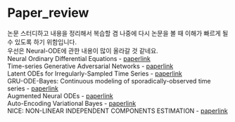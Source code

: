 # Paper_review
논문 스터디하고 내용을 정리해서 복습할 겸 나중에 다시 논문을 볼 때 이해가 빠르게 될 수 있도록 하기 위함입니다. <br/>
우선은 Neural-ODE에 관한 내용이 많이 올라갈 것 같네요.<br/>
Neural Ordinary Differential Equations - [paperlink](https://arxiv.org/abs/1806.07366) <br/>
Time-series Generative Adversarial Networks - [paperlink](https://papers.nips.cc/paper/2019/hash/c9efe5f26cd17ba6216bbe2a7d26d490-Abstract.html) <br/>
Latent ODEs for Irregularly-Sampled Time Series - [paperlink](https://arxiv.org/abs/1907.03907) <br/>
GRU-ODE-Bayes: Continuous modeling of sporadically-observed time series - [paperlink](https://arxiv.org/abs/1905.12374) <br/>
Augmented Neural ODEs - [paperlink](https://arxiv.org/abs/1904.01681)<br/>
Auto-Encoding Variational Bayes - [paperlink](https://arxiv.org/abs/1312.6114)<br/>
NICE: NON-LINEAR INDEPENDENT COMPONENTS ESTIMATION - [paperlink](https://arxiv.org/abs/1410.8516)<br/>
